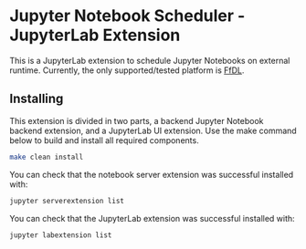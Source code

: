 # Jupyter Notebook Scheduler - JupyterLab Extension

This is a JupyterLab extension to schedule Jupyter Notebooks on external runtime. 
Currently, the only supported/tested platform is [FfDL](https://github.com/ibm/ffdl).


## Installing 

This extension is divided in two parts, a backend Jupyter Notebook backend extension,
and a JupyterLab UI extension. Use the make command below to build and install all 
required components. 

```bash
make clean install
```

You can check that the notebook server extension was successful installed with:
```bash
jupyter serverextension list
```

You can check that the JupyterLab extension was successful installed with:
```bash
jupyter labextension list
```
